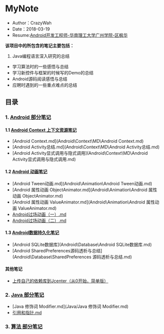 # MyNote
* Author：CrazyWah
* Date：2018-03-19
* Resume:[Android开发工程师-华南理工大学广州学院-区枫华](tree/master/Android开发工程师_华南理工大学广州学院_13570371569.pdf)

**该项目中的所包含的笔记主要包括：**

1. Java编程语言深入研究的总结
* 学习算法时的一些感悟与总结
* 学习新控件与框架的时候写的Demo的总结
* Android源码阅读感悟与总结
* 应聘时遇到的一些重点难点的总结

## 目录
### 1. [Android 部分笔记]()
#### 1.1 [Android Context 上下文资源笔记]()
* [Android Context.md](Android\Context\MD\Android Context.md)
* [Android Activity总结.md](Android\Context\MD\Android Activity总结.md)
* [Android Activity显式调用与隐式调用](Android\Context\MD\Android Activity显式调用与隐式调用.md)

#### 1.2 [Android 动画笔记]()
* [Android Tween动画.md](Android\Animation\Android Tween动画.md)
* [Android 属性动画 ObjectAnimator.md](Android\Animation\Android 属性动画 ObjectAnimator.md)
* [Android 属性动画 ValueAnimator.md](Android\Animation\Android 属性动画 ValueAnimator.md)
* [Android过场动画（一）.md](Android\Animation\Android过场动画（一）.md)
* [Android过场动画（二）.md](Android\Animation\Android过场动画（二）.md)

#### 1.3 [Android数据持久化笔记]()  
* [Android SQLite数据库](Android\Database\Android SQLite数据库.md)
* [Android SharedPreferences源码透析与总结](Android\Database\SharedPreferences 源码透析与总结.md)

#### 其他笔记
* [上传自己的依赖库到Jcenter（从0开始，简单版）]()

### 2. [Java 部分笔记](/Java/)
* [Java 修饰词 Modifier.md](Java/Java 修饰词 Modifier.md)
* [引用和指针.md](Java/引用和指针.md)

### 3. [算法 部分笔记]()
